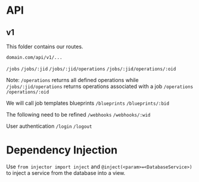 
# API

## v1

This folder contains our routes.

`domain.com/api/v1/...`

`/jobs`
`/jobs/:jid`
`/jobs/:jid/operations`
`/jobs/:jid/operations/:oid`

Note: `/operations` returns all defined operations while `/jobs/:jid/operations` returns operations associated with a job
`/operations`
`/operations/:oid`

We will call job templates blueprints
`/blueprints`
`/blueprints/:bid`

The following need to be refined
`/webhooks`
`/webhooks/:wid`

User authentication
`/login`
`/logout`

# Dependency Injection

Use `from injector import inject` and `@inject(<param>=<DatabaseService>)` to inject a service from the database into a view.
